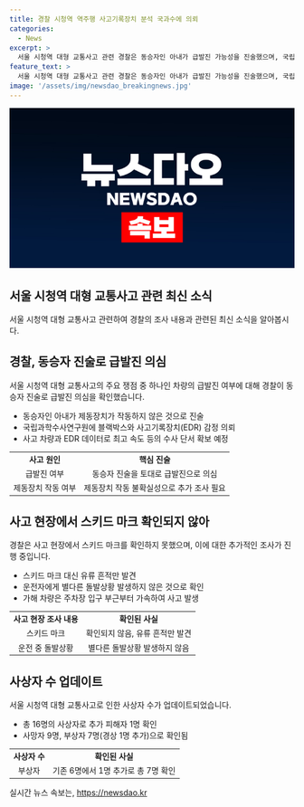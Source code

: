 ```yaml
---
title: 경찰 시청역 역주행 사고기록장치 분석 국과수에 의뢰
categories:
  - News
excerpt: >
  서울 시청역 대형 교통사고 관련 경찰은 동승자인 아내가 급발진 가능성을 진술했으며, 국립과학수사연구원에 블랙박스와 사고기록장치 감정을 의뢰했다. 사고 현장 스키드 마크는 확인되지 않았고, 운전자에게 돌발상황은 없었다. 차량은 주차장에서 가속을 시작한 후 사고가 발생했으며, 총 16명의 사상자 중 9명이 사망했고, 부상자는 7명이다. (글자 수: 237자)
feature_text: >
  서울 시청역 대형 교통사고 관련 경찰은 동승자인 아내가 급발진 가능성을 진술했으며, 국립과학수사연구원에 블랙박스와 사고기록장치 감정을 의뢰했다. 사고 현장 스키드 마크는 확인되지 않았고, 운전자에게 돌발상황은 없었다. 차량은 주차장에서 가속을 시작한 후 사고가 발생했으며, 총 16명의 사상자 중 9명이 사망했고, 부상자는 7명이다. (글자 수: 237자)
image: '/assets/img/newsdao_breakingnews.jpg'
---
```


<p><img src="/assets/img/newsdao_breakingnews.jpg" alt="pcversion 속보" /></p>

<h2 data-ke-size="size26">서울 시청역 대형 교통사고 관련 최신 소식</h2>

<p data-ke-size="size16">서울 시청역 대형 교통사고 관련하여 경찰의 조사 내용과 관련된 최신 소식을 알아봅시다.</p>

<h2 data-ke-size="size24">경찰, 동승자 진술로 급발진 의심</h2>

<p data-ke-size="size16">서울 시청역 대형 교통사고의 주요 쟁점 중 하나인 차량의 급발진 여부에 대해 경찰이 동승자 진술로 급발진 의심을 확인했습니다.</p>

<ul>
  <li>동승자인 아내가 제동장치가 작동하지 않은 것으로 진술</li>
  <li>국립과학수사연구원에 블랙박스와 사고기록장치(EDR) 감정 의뢰</li>
  <li>사고 차량과 EDR 데이터로 최고 속도 등의 수사 단서 확보 예정</li>
</ul>

<table>
  <tr>
    <td style="text-align: center; height: 17px;"><b>사고 원인</b></td>
    <td style="text-align: center; height: 17px;"><b>핵심 진술</b></td>
  </tr>
  <tr>
    <td style="text-align: center; height: 17px;">급발진 여부</td>
    <td style="text-align: center; height: 17px;">동승자 진술을 토대로 급발진으로 의심</td>
  </tr>
  <tr>
    <td style="text-align: center; height: 17px;">제동장치 작동 여부</td>
    <td style="text-align: center; height: 17px;">제동장치 작동 불확실성으로 추가 조사 필요</td>
  </tr>
</table>

<h2 data-ke-size="size24">사고 현장에서 스키드 마크 확인되지 않아</h2>

<p data-ke-size="size16">경찰은 사고 현장에서 스키드 마크를 확인하지 못했으며, 이에 대한 추가적인 조사가 진행 중입니다.</p>

<ul>
  <li>스키드 마크 대신 유류 흔적만 발견</li>
  <li>운전자에게 별다른 돌발상황 발생하지 않은 것으로 확인</li>
  <li>가해 차량은 주차장 입구 부근부터 가속하여 사고 발생</li>
</ul>

<table>
  <tr>
    <td style="text-align: center; height: 17px;"><b>사고 현장 조사 내용</b></td>
    <td style="text-align: center; height: 17px;"><b>확인된 사실</b></td>
  </tr>
  <tr>
    <td style="text-align: center; height: 17px;">스키드 마크</td>
    <td style="text-align: center; height: 17px;">확인되지 않음, 유류 흔적만 발견</td>
  </tr>
  <tr>
    <td style="text-align: center; height: 17px;">운전 중 돌발상황</td>
    <td style="text-align: center; height: 17px;">별다른 돌발상황 발생하지 않음</td>
  </tr>
</table>

<h2 data-ke-size="size24">사상자 수 업데이트</h2>

<p data-ke-size="size16">서울 시청역 대형 교통사고로 인한 사상자 수가 업데이트되었습니다.</p>

<ul>
  <li>총 16명의 사상자로 추가 피해자 1명 확인</li>
  <li>사망자 9명, 부상자 7명(경상 1명 추가)으로 확인됨</li>
</ul>

<table>
  <tr>
    <td style="text-align: center; height: 17px;"><b>사상자 수</b></td>
    <td style="text-align: center; height: 17px;"><b>확인된 사실</b></td>
  </tr>
  <tr>
    <td style="text-align: center; height: 17px;">부상자</td>
    <td style="text-align: center; height: 17px;">기존 6명에서 1명 추가로 총 7명 확인</td>
  </tr>
</table>

<p data-ke-size="size16"></p>
실시간 뉴스 속보는, <a href="https://newsdao.kr" rel="dofollow">https://newsdao.kr</a>


